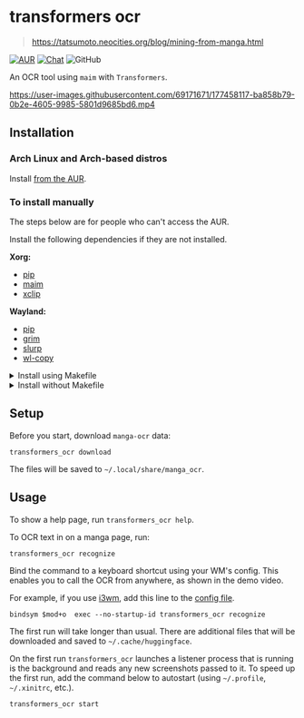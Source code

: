# transformers ocr

> https://tatsumoto.neocities.org/blog/mining-from-manga.html

[![AUR](https://img.shields.io/badge/AUR-install-blue)](https://aur.archlinux.org/packages/transformers_ocr)
[![Chat](https://img.shields.io/badge/chat-join-green)](https://tatsumoto-ren.github.io/blog/join-our-community.html)
![GitHub](https://img.shields.io/github/license/Ajatt-Tools/transformers_ocr)

An OCR tool using `maim` with `Transformers`.

https://user-images.githubusercontent.com/69171671/177458117-ba858b79-0b2e-4605-9985-5801d9685bd6.mp4

## Installation

### Arch Linux and Arch-based distros

Install [from the AUR](https://aur.archlinux.org/packages/transformers_ocr).

### To install manually

The steps below are for people who can't access the AUR.

Install the following dependencies if they are not installed.

**Xorg:**

* [pip](https://pypi.org/project/pip/)
* [maim](https://github.com/naelstrof/maim)
* [xclip](https://github.com/astrand/xclip)

**Wayland:**

* [pip](https://pypi.org/project/pip/)
* [grim](https://git.sr.ht/~emersion/grim)
* [slurp](https://github.com/emersion/slurp)
* [wl-copy](https://github.com/bugaevc/wl-clipboard)

<details>

<summary>Install using Makefile</summary>

```
git clone 'https://github.com/Ajatt-Tools/transformers_ocr.git'
cd -- 'transformers_ocr'
sudo make install
```

</details>

<details>

<summary>Install without Makefile</summary>

These steps install the program to `~/.local/bin`.
`~/.local/bin` should be added to the PATH.

```
mkdir -p ~/.local/share/transformers_ocr
git clone 'https://github.com/Ajatt-Tools/transformers_ocr.git' ~/.local/share/transformers_ocr
ln -sr ~/.local/share/transformers_ocr/transformers_ocr.sh ~/.local/bin/transformers_ocr
```

</details>

## Setup

Before you start,
download `manga-ocr` data:

```
transformers_ocr download
```

The files will be saved to `~/.local/share/manga_ocr`.

## Usage

To show a help page, run `transformers_ocr help`.

To OCR text in on a manga page, run:

```
transformers_ocr recognize
```

Bind the command to a keyboard shortcut using your WM's config.
This enables you to call the OCR from anywhere, as shown in the demo video.

For example, if you use [i3wm](https://i3wm.org/),
add this line to the [config file](https://i3wm.org/docs/userguide.html#configuring).

```
bindsym $mod+o  exec --no-startup-id transformers_ocr recognize
```

The first run will take longer than usual.
There are additional files that will be downloaded and saved to `~/.cache/huggingface`.

On the first run `transformers_ocr` launches a listener process
that is running is the background and reads any new screenshots passed to it.
To speed up the first run, add the command below to autostart (using `~/.profile`, `~/.xinitrc`, etc.).

```
transformers_ocr start
```
